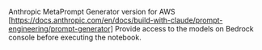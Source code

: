 Anthropic MetaPrompt Generator version for AWS [https://docs.anthropic.com/en/docs/build-with-claude/prompt-engineering/prompt-generator]
Provide access to the models on Bedrock console before executing the notebook.
